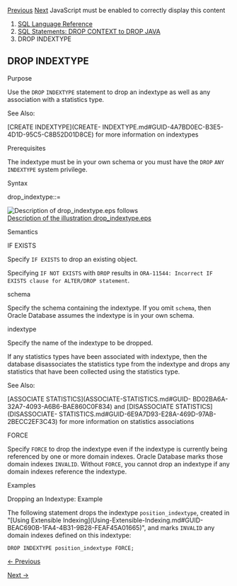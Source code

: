 [Previous](DROP-INDEX.md) [Next](DROP-INMEMORY-JOIN-GROUP.md) JavaScript
must be enabled to correctly display this content

  1. [SQL Language Reference ](index.md)
  2. [ SQL Statements: DROP CONTEXT to DROP JAVA](SQL-Statements-DROP-CONTEXT-to-DROP-JAVA.md)
  3. DROP INDEXTYPE 

## DROP INDEXTYPE

Purpose

Use the `DROP` `INDEXTYPE` statement to drop an indextype as well as any
association with a statistics type.

See Also:

[CREATE INDEXTYPE](CREATE-
INDEXTYPE.md#GUID-4A7BD0EC-B3E5-4D1D-95C5-C8B52D01D8CE) for more information
on indextypes

Prerequisites

The indextype must be in your own schema or you must have the `DROP` `ANY`
`INDEXTYPE` system privilege.

Syntax

drop_indextype::=

![Description of drop_indextype.eps
follows](https://docs.oracle.com/en/database/oracle/oracle-database/23/sqlrf/img/drop_indextype.gif)  
[Description of the illustration
drop_indextype.eps](img_text/drop_indextype.md)

Semantics

IF EXISTS

Specify `IF EXISTS` to drop an existing object.

Specifying `IF NOT EXISTS` with `DROP` results in `ORA-11544: Incorrect IF
EXISTS clause for ALTER/DROP statement`.

schema

Specify the schema containing the indextype. If you omit `schema`, then Oracle
Database assumes the indextype is in your own schema.

indextype

Specify the name of the indextype to be dropped.

If any statistics types have been associated with indextype, then the database
disassociates the statistics type from the indextype and drops any statistics
that have been collected using the statistics type.

See Also:

[ASSOCIATE STATISTICS](ASSOCIATE-STATISTICS.md#GUID-
BD02BA6A-32A7-4093-A6B6-BAE860C0F834) and [DISASSOCIATE
STATISTICS](DISASSOCIATE-
STATISTICS.md#GUID-6E9A7D93-E28A-469D-97AB-2BECC2EF3C43) for more
information on statistics associations

FORCE

Specify `FORCE` to drop the indextype even if the indextype is currently being
referenced by one or more domain indexes. Oracle Database marks those domain
indexes `INVALID`. Without `FORCE`, you cannot drop an indextype if any domain
indexes reference the indextype.

Examples

Dropping an Indextype: Example

The following statement drops the indextype `position_indextype`, created in
"[Using Extensible Indexing](Using-Extensible-Indexing.md#GUID-
BEAC690B-1FA4-4B31-9B28-FEAF45A01665)", and marks `INVALID` any domain indexes
defined on this indextype:

    
    
    DROP INDEXTYPE position_indextype FORCE;


[← Previous](DROP-INDEX.md)

[Next →](DROP-INMEMORY-JOIN-GROUP.md)
